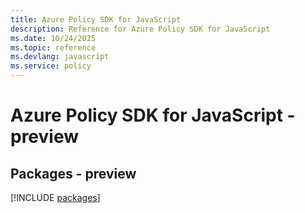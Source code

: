 ```yaml
---
title: Azure Policy SDK for JavaScript
description: Reference for Azure Policy SDK for JavaScript
ms.date: 10/24/2025
ms.topic: reference
ms.devlang: javascript
ms.service: policy
---
```

# Azure Policy SDK for JavaScript - preview
## Packages - preview
[!INCLUDE [packages](policy-index.md)]